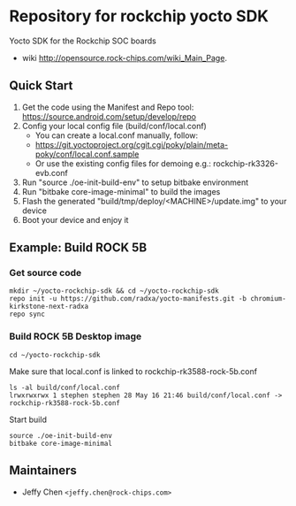 # Repository for rockchip yocto SDK

Yocto SDK for the Rockchip SOC boards  
  - wiki <http://opensource.rock-chips.com/wiki_Main_Page>.

## Quick Start

1. Get the code using the Manifest and Repo tool:  
     <https://source.android.com/setup/develop/repo>  
2. Config your local config file (build/conf/local.conf)
   * You can create a local.conf manually, follow:  
   *   <https://git.yoctoproject.org/cgit.cgi/poky/plain/meta-poky/conf/local.conf.sample>  
   * Or use the existing config files for demoing e.g.: rockchip-rk3326-evb.conf
3. Run "source ./oe-init-build-env" to setup bitbake environment
4. Run "bitbake core-image-minimal" to build the images
5. Flash the generated "build/tmp/deploy/\<MACHINE\>/update.img" to your device
6. Boot your device and enjoy it

## Example: Build ROCK 5B

### Get source code

```
mkdir ~/yocto-rockchip-sdk && cd ~/yocto-rockchip-sdk
repo init -u https://github.com/radxa/yocto-manifests.git -b chromium-kirkstone-next-radxa
repo sync
```

### Build ROCK 5B Desktop image

```
cd ~/yocto-rockchip-sdk
```

Make sure that local.conf is linked to rockchip-rk3588-rock-5b.conf

```
ls -al build/conf/local.conf
lrwxrwxrwx 1 stephen stephen 28 May 16 21:46 build/conf/local.conf -> rockchip-rk3588-rock-5b.conf
```

Start build

```
source ./oe-init-build-env
bitbake core-image-minimal
```

## Maintainers

* Jeffy Chen `<jeffy.chen@rock-chips.com>`
